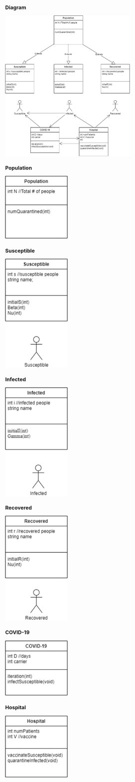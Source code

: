 <!--
 
  ________  ________  ________                       
 |\   __  \|\   __  \|\_____  \                      
 \ \  \|\  \ \  \|\  \|____|\ /_                     
  \ \   ____\ \  \\\  \    \|\  \                    
   \ \  \___|\ \  \\\  \  __\_\  \                   
    \ \__\    \ \_______\|\_______\                  
     \|__|     \|_______|\|_______|                  
                                                     
                                                     
                                                     
   _______   _____  ___   ___  ________              
  /  ___  \ / __  \|\  \ |\  \|\_____  \             
 /__/|_/  /|\/_|\  \ \  \\_\  \|____|\ /_            
 |__|//  / ||/ \ \  \ \______  \    \|\  \           
     /  /_/__   \ \  \|_____|\  \  __\_\  \          
    |\________\  \ \__\     \ \__\|\_______\         
     \|_______|   \|__|      \|__|\|_______|         
                                                     
                                                     
                                                     
  ________  ________  ___      ___ ___  ________     
 |\   ___ \|\   __  \|\  \    /  /|\  \|\   ___ \    
 \ \  \_|\ \ \  \|\  \ \  \  /  / | \  \ \  \_|\ \   
  \ \  \ \\ \ \   __  \ \  \/  / / \ \  \ \  \ \\ \  
   \ \  \_\\ \ \  \ \  \ \    / /   \ \  \ \  \_\\ \ 
    \ \_______\ \__\ \__\ \__/ /     \ \__\ \_______\
     \|_______|\|__|\|__|\|__|/       \|__|\|_______|
                                                     
                                                     
                                                     
-->

### Diagram

<img src="COVID19UML (1) (3).png" width="400">

### Population

<img src="COVID19_Population.png" width="200">

### Susceptible

<img src="COVID19susceptible.png" width="200">

### Infected

<img src="COVID19infected.png" width="200">

### Recovered

<img src="COVID19recovered.png" width="200">

### COVID-19

<img src="COVID19class.png" width="200">

### Hospital

<img src="COVID19hospital.png" width="200">